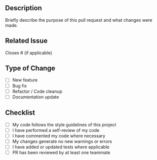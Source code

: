 ## Description
Briefly describe the purpose of this pull request and what changes were made.

## Related Issue
Closes #<issue number> (if applicable)

## Type of Change
- [ ] New feature
- [ ] Bug fix
- [ ] Refactor / Code cleanup
- [ ] Documentation update

## Checklist
- [ ] My code follows the style guidelines of this project
- [ ] I have performed a self-review of my code
- [ ] I have commented my code where necessary
- [ ] My changes generate no new warnings or errors
- [ ] I have added or updated tests where applicable
- [ ] PR has been reviewed by at least one teammate
